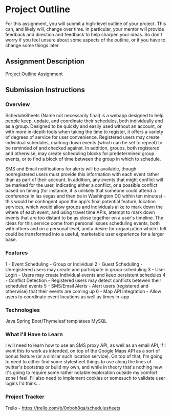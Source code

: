 # Project Outline
For this assignment, you will submit a high-level outline of your project. This can, and likely will, change over time. In particular, your mentor will provide feedback and direction and feedback to help sharpen your ideas. So don't worry if you feel unsure about some aspects of the outline, or if you have to change some things later.

## Assignment Description
[Project Outline Assignment](https://education.launchcode.org/liftoff/assignments/project-outline/)

## Submission Instructions

### Overview
ScheduleSheets (Name not necessarily final) is a webapp designed to help people keep, update, and coordinate their schedules, both individually and as a group. Designed to be quickly and easily used without an account, or with more in-depth tools when taking the time to register, it offers a variety of degrees of service for user convenience. Registered users may create individual schedules, marking down events (which can be set to repeat) to be reminded of and checked against. In addition, groups, both registered and otherwise, may create scheduling blocks for predetermined group events, or to find a block of time between the group in which to schedule.

SMS and Email notifications for alerts will be available, though nonregistered users must provide this information with each event rather than as part of their account. In addition, any events that might conflict will be marked for the user, indicating either a conflict, or a possible conflict based on timing (for instance, it is unlikely that someone could attend a conference in las vegas and then be in Washington DC within ten minutes) - this would be contingent upon the app's final potential feature, location services, which would allow groups and individuals alike to mark down the where of each event, and using travel time APIs, attempt to mark down events that are too distant to be as close together on a user's timeline. The ideas for this service come from personal issues scheduling events, both with others and on a personal level, and a desire for organization which I felt could be transformed into a useful, marketable user experience for a larger base.
### Features
1 - Event Scheduling - Group or Individual
2 - Guest Scheduling - Unregistered users may create and participate in group scheduling
3 - User Login - Users may create individual events and keep persistent schedules
4 - Conflict Detection - Registered users may detect conflicts betewen their scheduled events
5 - SMS/Email Alerts - Alert users (registered and otherwise) that their events are coming up
6 - Map API Integration - Allow users to coordinate event locations as well as times in-app

### Technologies
Java
Spring Boot/Thymeleaf templatees
MySQL

### What I'll Have to Learn
I will need to learn how to use an SMS proxy API, as well as an email API, if I want this to work as intended, on top of the Google Maps API as a sort of bonus feature (or a similar such location service). On top of that, I'm going to need to either find some stylesheet things to use along the lines of twitter's bootstrap or build my own, and while in theory that's nothing new it's going to require some rather notable exploration outside my comfort zone I feel. I'll also need to implement cookies or somesuch to validate user logins I'd think...

### Project Tracker
Trello - https://trello.com/b/0nboh8qa/schedulesheets
